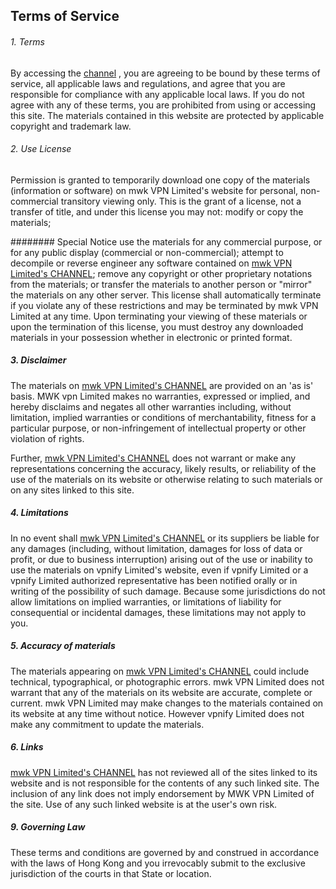 ## Terms of Service
###### 1. Terms
By accessing the [channel](https://t.me/mwklinks.com) , you are agreeing to be bound by these terms of service, all applicable laws and regulations, and agree that you are responsible for compliance with any applicable local laws. If you do not agree with any of these terms, you are prohibited from using or accessing this site. The materials contained in this website are protected by applicable copyright and trademark law.

###### 2. Use License
Permission is granted to temporarily download one copy of the materials (information or software) on mwk VPN Limited's website for personal, non-commercial transitory viewing only. This is the grant of a license, not a transfer of title, and under this license you may not: modify or copy the materials;

######## Special Notice
use the materials for any commercial purpose, or for any public display (commercial or non-commercial);
attempt to decompile or reverse engineer any software contained on [mwk VPN Limited's CHANNEL](t.me/mwklinks.com);
remove any copyright or other proprietary notations from the materials; or
transfer the materials to another person or "mirror" the materials on any other server.
This license shall automatically terminate if you violate any of these restrictions and may be terminated by mwk VPN Limited at any time. Upon terminating your viewing of these materials or upon the termination of this license, you must destroy any downloaded materials in your possession whether in electronic or printed format.

##### 3. Disclaimer
The materials on [mwk VPN Limited's CHANNEL](t.me/mwklinks.com) are provided on an 'as is' basis. MWK vpn Limited makes no warranties, expressed or implied, and hereby disclaims and negates all other warranties including, without limitation, implied warranties or conditions of merchantability, fitness for a particular purpose, or non-infringement of intellectual property or other violation of rights.

Further, [mwk VPN Limited's CHANNEL](t.me/mwklinks.com) does not warrant or make any representations concerning the accuracy, likely results, or reliability of the use of the materials on its website or otherwise relating to such materials or on any sites linked to this site.

##### 4. Limitations
In no event shall [mwk VPN Limited's CHANNEL](t.me/mwklinks.com) or its suppliers be liable for any damages (including, without limitation, damages for loss of data or profit, or due to business interruption) arising out of the use or inability to use the materials on vpnify Limited's website, even if vpnify Limited or a vpnify Limited authorized representative has been notified orally or in writing of the possibility of such damage. Because some jurisdictions do not allow limitations on implied warranties, or limitations of liability for consequential or incidental damages, these limitations may not apply to you.

##### 5. Accuracy of materials
The materials appearing on [mwk VPN Limited's CHANNEL](t.me/mwklinks.com) could include technical, typographical, or photographic errors. mwk VPN Limited does not warrant that any of the materials on its website are accurate, complete or current. mwk VPN Limited may make changes to the materials contained on its website at any time without notice. However vpnify Limited does not make any commitment to update the materials.

##### 6. Links
[mwk VPN Limited's CHANNEL](t.me/mwklinks.com) has not reviewed all of the sites linked to its website and is not responsible for the contents of any such linked site. The inclusion of any link does not imply endorsement by MWK VPN Limited of the site. Use of any such linked website is at the user's own risk.

##### 9. Governing Law
These terms and conditions are governed by and construed in accordance with the laws of Hong Kong and you irrevocably submit to the exclusive jurisdiction of the courts in that State or location.
